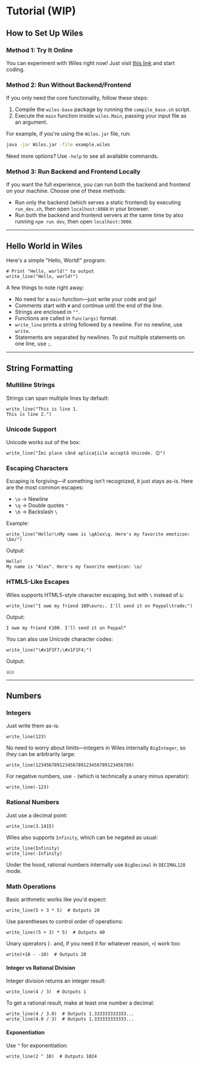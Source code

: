 # Tutorial (WIP)

## How to Set Up Wiles

### Method 1: Try It Online

You can experiment with Wiles right now! Just visit [this link](https://wiles.costea.in) and start coding.

### Method 2: Run Without Backend/Frontend

If you only need the core functionality, follow these steps:

1. Compile the `wiles-base` package by running the `compile_base.sh` script.
2. Execute the `main` function inside `wiles.Main`, passing your input file as an argument.

For example, if you're using the `Wiles.jar` file, run:

```sh
java -jar Wiles.jar -file example.wiles
```

Need more options? Use `-help` to see all available commands.

### Method 3: Run Backend and Frontend Locally

If you want the full experience, you can run both the backend and frontend on your machine. Choose one of these methods:

- Run only the backend (which serves a static frontend) by executing `run_dev.sh`,
then open `localhost:8080` in your browser.
- Run both the backend and frontend servers at the same time by also running `npm run dev`,
then open `localhost:3000`.

---

## Hello World in Wiles

Here's a simple "Hello, World!" program:

```wiles
# Print "Hello, world!" to output
write_line("Hello, world!")
```

A few things to note right away:
- No need for a `main` function—just write your code and go!
- Comments start with `#` and continue until the end of the line.
- Strings are enclosed in `""`.
- Functions are called in `func(args)` format.
- `write_line` prints a string followed by a newline. For no newline, use `write`.
- Statements are separated by newlines. To put multiple statements on one line, use `;`.

---

## String Formatting

### Multiline Strings

Strings can span multiple lines by default:

```wiles
write_line("This is line 1.
This is line 2.")
```

### Unicode Support

Unicode works out of the box:

```wiles
write_line("Îmi place când aplicațiile acceptă Unicode. 😊")
```

### Escaping Characters

Escaping is forgiving—if something isn't recognized, it just stays as-is. Here are the most common escapes:

- `\n` → Newline
- `\q` → Double quotes `"`
- `\b` → Backslash `\`

Example:

```wiles
write_line("Hello!\nMy name is \qAlex\q. Here's my favorite emoticon: \bo/")
```

Output:

```
Hello!
My name is "Alex". Here's my favorite emoticon: \o/
```

### HTML5-Like Escapes

Wiles supports HTML5-style character escaping, but with `\` instead of `&`:

```wiles
write_line("I owe my friend 100\euro;. I'll send it on Paypal\trade;")
```

Output:

```
I owe my friend €100. I'll send it on Paypal™
```

You can also use Unicode character codes:

```wiles
write_line("\#x1F1F7;\#x1F1F4;")
```

Output:

```
🇷🇴
```

---

## Numbers

### Integers

Just write them as-is:

```wiles
write_line(123)
```

No need to worry about limits—integers in Wiles internally `BigInteger`, so they can be arbitrarily large:

```wiles
write_line(123456789123456789123456789123456789)
```

For negative numbers, use `-` (which is technically a unary minus operator):

```wiles
write_line(-123)
```

### Rational Numbers

Just use a decimal point:

```wiles
write_line(3.1415)
```

Wiles also supports `Infinity`, which can be negated as usual:

```wiles
write_line(Infinity)
write_line(-Infinity)
```

Under the hood, rational numbers internally use `BigDecimal` in `DECIMAL128` mode.

### Math Operations

Basic arithmetic works like you'd expect:

```wiles
write_line(5 + 3 * 5)  # Outputs 20
```

Use parentheses to control order of operations:

```wiles
write_line((5 + 3) * 5)  # Outputs 40
```

Unary operators (`-` and, if you need it for whatever reason, `+`) work too:

```wiles
write(+10 - -10)  # Outputs 20
```

#### Integer vs Rational Division

Integer division returns an integer result:

```wiles
write_line(4 / 3)  # Outputs 1
```

To get a rational result, make at least one number a decimal:

```wiles
write_line(4 / 3.0)  # Outputs 1.333333333333...
write_line(4.0 / 3)  # Outputs 1.333333333333...
```

#### Exponentiation

Use `^` for exponentiation:

```wiles
write_line(2 ^ 10)  # Outputs 1024
```

